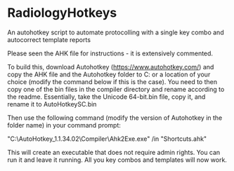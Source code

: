 # RadiologyHotkeys
An autohotkey script to automate protocolling with a single key combo and autocorrect template reports

Please seen the AHK file for instructions - it is extensively commented.

To build this, download Autohotkey (https://www.autohotkey.com/) and copy the AHK file and the Autohotkey folder to C: or a location of your choice (modify the command below if this is the case).
You need to then copy one of the bin files in the compiler directory and rename according to the readme. Essentially, take the Unicode 64-bit.bin file, copy it, and rename it to AutoHotkeySC.bin

Then use the following command (modify the version of Autohotkey in the folder name) in your command prompt:

"C:\AutoHotkey_1.1.34.02\Compiler\Ahk2Exe.exe" /in "Shortcuts.ahk"

This will create an executable that does not require admin rights. You can run it and leave it running. All you key combos and templates will now work.
